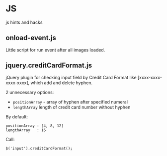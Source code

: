 JS
==

js hints and hacks

<h2>onload-event.js</h2>

Little script for run event after all images loaded.

<h2>jquery.creditСardFormat.js</h2>

jQuery plugin for checking input field by Credit Card Format like [xxxx-xxxx-xxxx-xxxx], which add and delete hyphen.

2 unnecessary options: 
<ul>
<li><code>positionArray</code> - array of hyphen after specified numeral</li>
<li><code>lengthArray</code> length of credit card number without hyphen</li>
</ul>

By default:

<pre><code>positionArray : [4, 8, 12]
lengthArray   : 16  
</code></pre>

Call: 
<pre><code>$('input').creditСardFormat();</code></pre>
